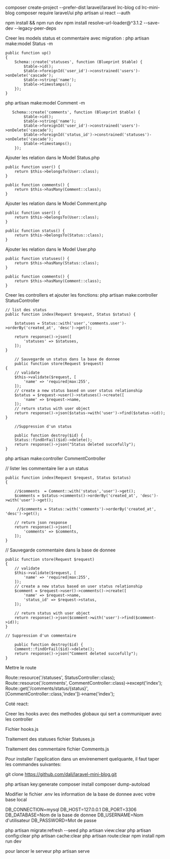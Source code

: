 composer create-project --prefer-dist laravel/laravel lrc-blog
cd lrc-mini-blog
composer require laravel/ui
php artisan ui react --auth

npm install && npm run dev
npm install resolve-url-loader@^3.1.2 --save-dev --legacy-peer-deps

Creer les models  status et commentaire avec migration :
php artisan make:model Status -m

    public function up()
    {
        Schema::create('statuses', function (Blueprint $table) {
            $table->id();
            $table->foreignId('user_id')->constrained('users')->onDelete('cascade');
            $table->string('name');
            $table->timestamps();
        });
    }

php artisan make:model Comment -m

       Schema::create('comments', function (Blueprint $table) {
            $table->id();
            $table->string('name');
            $table->foreignId('user_id')->constrained('users')->onDelete('cascade');
            $table->foreignId('status_id')->constrained('statuses')->onDelete('cascade');
            $table->timestamps();
        });

Ajouter les relation dans le Model Status.php

    public function user() {
        return $this->belongsTo(User::class);
    }

    public function comments() {
        return $this->hasMany(Comment::class);
    }

Ajouter les relation dans le Model Comment.php

    public function user() {
        return $this->belongsTo(User::class);
    }

    public function status() {
        return $this->belongsTo(Status::class);
    }

Ajouter les relation dans le Model User.php

    public function statuses() {
        return $this->hasMany(Status::class);
    }

    public function comments() {
        return $this->hasMany(Comment::class);
    }

Creer les controllers et ajouter les fonctions:
php artisan make:controller StatusController 

    
    // list des status 
	public function index(Request $request, Status $status) {

		$statuses = Status::with('user','comments.user')->orderBy('created_at', 'desc')->get();
        
		return response()->json([
			'statuses' => $statuses,
		]);
	}

        // Sauvegarde un status dans la base de donnee
        public function store(Request $request)
    {
        // validate
		$this->validate($request, [
			'name' => 'required|max:255',
		]);
		// create a new status based on user status relationship
		$status = $request->user()->statuses()->create([
			'name' => $request->name,
		]);
		// return status with user object
		return response()->json($status->with('user')->find($status->id));
    }

        //Suppression d'un status

        public function destroy($id) {
        Status::findOrFail($id)->delete();
        return response()->json("Status deleted succefully");
    }

php artisan make:controller CommentController 

   // lister les commentaire lier a un status

    public function index(Request $request, Status $status)
    {
       
        //$comments  = Comment::with('status','user')->get();
        $comments = $status->comments()->orderBy('created_at', 'desc')->with('user')->get();

         //$comments = Status::with('comments')->orderBy('created_at', 'desc')->get();
       
		// return json response
		return response()->json([
			'comments' => $comments,
		]);
    }

  // Sauvegarde commentaire dans la base de donnee

    public function store(Request $request)
    {
        // validate
		$this->validate($request, [
			'name' => 'required|max:255',
		]);
		// create a new status based on user status relationship
		$comment = $request->user()->comments()->create([
			'name' => $request->name,
            'status_id' => $request->status,
		]);

		// return status with user object
		return response()->json($comment->with('user')->find($comment->id));
    }

    // Suppression d'un commentaire

        public function destroy($id) {
        Comment::findOrFail($id)->delete();
        return response()->json("Comment deleted succefully");
    }

Mettre le route 

Route::resource('/statuses', StatusController::class);
Route::resource('/comments', CommentController::class)->except('index');
Route::get('/comments/status/{status}', [CommentController::class,'index'])->name('index');


Coté react: 

Creer les hooks avec des methodes globaux qui sert a communiquer 
avec les controller 

Fichier hooks.js

Traitement des statuses
fichier Statuses.js

Traitement des commentaire
fichier Comments.js

Pour installer l'application dans un envirenement quelquante,
il faut taper les commandes suivantes:

git clone https://github.com/dali/laravel-mini-blog.git

php artisan key:generate
composer install
composer dump-autoload

Modifier le fichier .env les information de la base de donnee avec votre base local

DB_CONNECTION=mysql
DB_HOST=127.0.0.1
DB_PORT=3306
DB_DATABASE=Nom de la base de donnee
DB_USERNAME=Nom d'utilisateur
DB_PASSWORD=Mot de passe

php artisan migrate:refresh --seed
php artisan view:clear
php artisan config:clear
php artisan cache:clear
php artisan route:clear
npm install
npm run dev

pour lancer le serveur
php artisan serve


